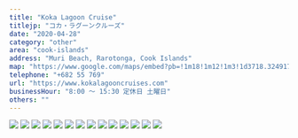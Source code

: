 ```yaml
---
title: "Koka Lagoon Cruise"
titlejp: "コカ・ラグーンクルーズ"
date: "2020-04-28"
category: "other"
area: "cook-islands"
address: "Muri Beach, Rarotonga, Cook Islands"
map: "https://www.google.com/maps/embed?pb=!1m18!1m12!1m3!1d3718.324917625651!2d-159.73202899999998!3d-21.258602399999997!2m3!1f0!2f0!3f0!3m2!1i1024!2i768!4f13.1!3m3!1m2!1s0x7157d476295f86bb%3A0x22268213763daaac!2sKoka%20Lagoon%20Cruises!5e0!3m2!1sja!2sau!4v1669167764501!5m2!1sja!2sau"
telephone: "+682 55 769"
url: "https://www.kokalagooncruises.com"
businessHour: "8:00 〜 15:30 定休日 土曜日"
others: ""
---
```


![](../images/posts/3/1.webp)
![](../images/posts/3/2.webp)
![](../images/posts/3/3.webp)
![](../images/posts/3/4.webp)
![](../images/posts/3/5.webp)
![](../images/posts/3/6.webp)
![](../images/posts/3/7.webp)
![](../images/posts/3/8.webp)
![](../images/posts/3/9.webp)
![](../images/posts/3/10.webp)
![](../images/posts/3/11.webp)
![](../images/posts/3/12.webp)
![](../images/posts/3/13.webp)
![](../images/posts/3/14.webp)
